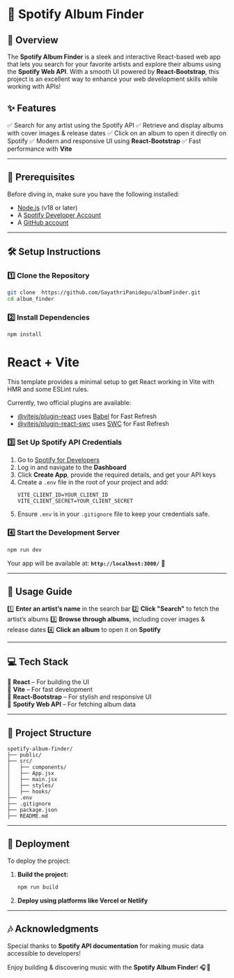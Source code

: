 
# 🎵 Spotify Album Finder

## 🚀 Overview
The **Spotify Album Finder** is a sleek and interactive React-based web app that lets you search for your favorite artists and explore their albums using the **Spotify Web API**. With a smooth UI powered by **React-Bootstrap**, this project is an excellent way to enhance your web development skills while working with APIs!

## ✨ Features
✅ Search for any artist using the Spotify API
✅ Retrieve and display albums with cover images & release dates
✅ Click on an album to open it directly on Spotify
✅ Modern and responsive UI using **React-Bootstrap**
✅ Fast performance with **Vite**

---

## 📌 Prerequisites
Before diving in, make sure you have the following installed:
- [Node.js](https://nodejs.org/) (v18 or later)
- A [Spotify Developer Account](https://developer.spotify.com/)
- A [GitHub account](https://github.com/)

---

## 🛠️ Setup Instructions

### 1️⃣ Clone the Repository
```bash
git clone  https://github.com/GayathriPanidepu/albumFinder.git
cd album_finder
```

### 2️⃣ Install Dependencies
```bash
npm install
```

# React + Vite

This template provides a minimal setup to get React working in Vite with HMR and some ESLint rules.

Currently, two official plugins are available:

- [@vitejs/plugin-react](https://github.com/vitejs/vite-plugin-react/blob/main/packages/plugin-react/README.md) uses [Babel](https://babeljs.io/) for Fast Refresh
- [@vitejs/plugin-react-swc](https://github.com/vitejs/vite-plugin-react-swc) uses [SWC](https://swc.rs/) for Fast Refresh


### 3️⃣ Set Up Spotify API Credentials
1. Go to [Spotify for Developers](https://developer.spotify.com/)
2. Log in and navigate to the **Dashboard**
3. Click **Create App**, provide the required details, and get your API keys
4. Create a `.env` file in the root of your project and add:
   ```plaintext
   VITE_CLIENT_ID=YOUR_CLIENT_ID
   VITE_CLIENT_SECRET=YOUR_CLIENT_SECRET
   ```
5. Ensure `.env` is in your `.gitignore` file to keep your credentials safe.

### 4️⃣ Start the Development Server
```bash
npm run dev
```
Your app will be available at: **`http://localhost:3000/`** 🎉

---

## 🎨 Usage Guide
1️⃣ **Enter an artist’s name** in the search bar
2️⃣ **Click "Search"** to fetch the artist’s albums
3️⃣ **Browse through albums**, including cover images & release dates
4️⃣ **Click an album** to open it on **Spotify**

---

## 💻 Tech Stack
🔹 **React** – For building the UI  
🔹 **Vite** – For fast development  
🔹 **React-Bootstrap** – For stylish and responsive UI  
🔹 **Spotify Web API** – For fetching album data  

---

## 📂 Project Structure
```
spotify-album-finder/
├── public/
├── src/
│   ├── components/
│   ├── App.jsx
│   ├── main.jsx
│   ├── styles/
│   ├── hooks/
├── .env
├── .gitignore
├── package.json
├── README.md
```

---

## 🚀 Deployment
To deploy the project:
1. **Build the project:**
   ```bash
   npm run build
   ```
2. **Deploy using platforms like Vercel or Netlify**

---

## 🎶 Acknowledgments
Special thanks to **Spotify API documentation** for making music data accessible to developers! 

Enjoy building & discovering music with the **Spotify Album Finder**! 🎧🚀


